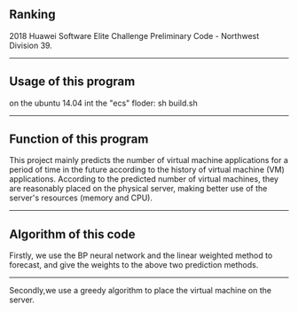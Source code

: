 ## Ranking
2018 Huawei Software Elite Challenge Preliminary Code - Northwest Division 39.
***
## Usage of this program
on the ubuntu 14.04 int the "ecs" floder: sh build.sh
***
## Function of this program
This project mainly predicts the number of virtual machine applications for a period of time in the future according to the history of virtual machine (VM) applications. 
According to the predicted number of virtual machines, they are reasonably placed on the physical server, making better use of the server's resources (memory and CPU).
***
## Algorithm of this code
Firstly, we use the BP neural network and the linear weighted method to forecast, and give the weights to the above two prediction methods.
***
Secondly,we use a greedy algorithm to place the virtual machine on the server.
